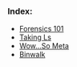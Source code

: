 ### Index:


- [Forensics 101](forensics_101)
- [Taking Ls](taking_ls)
- [Wow...So Meta](wow_so_meta)
- [Binwalk](binwalk)
